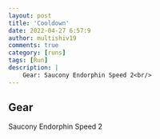 ```yaml
---
layout: post
title: 'Cooldown'
date: 2022-04-27 6:57:9
author: multishiv19
comments: true
category: [runs]
tags: [Run]
description: |
    Gear: Saucony Endorphin Speed 2<br/>
---
```


## Gear
Saucony Endorphin Speed 2



<div width='100%' class='strava-embed-placeholder' data-embed-type='activity' data-embed-id='7045626741'></div>
<script src='https://strava-embeds.com/embed.js'></script>
